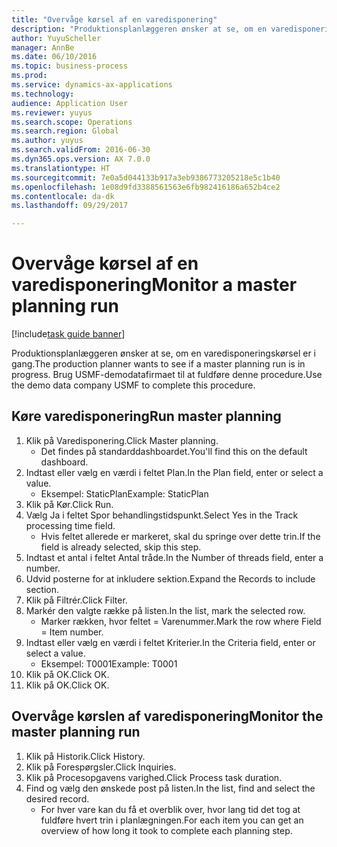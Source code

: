 ```yaml
--- 
title: "Overvåge kørsel af en varedisponering"
description: "Produktionsplanlæggeren ønsker at se, om en varedisponeringskørsel er i gang."
author: YuyuScheller
manager: AnnBe
ms.date: 06/10/2016
ms.topic: business-process
ms.prod: 
ms.service: dynamics-ax-applications
ms.technology: 
audience: Application User
ms.reviewer: yuyus
ms.search.scope: Operations
ms.search.region: Global
ms.author: yuyus
ms.search.validFrom: 2016-06-30
ms.dyn365.ops.version: AX 7.0.0
ms.translationtype: HT
ms.sourcegitcommit: 7e0a5d044133b917a3eb9386773205218e5c1b40
ms.openlocfilehash: 1e08d9fd3388561563e6fb982416186a652b4ce2
ms.contentlocale: da-dk
ms.lasthandoff: 09/29/2017

---
```

# <a name="monitor-a-master-planning-run"></a><span data-ttu-id="01de2-103">Overvåge kørsel af en varedisponering</span><span class="sxs-lookup"><span data-stu-id="01de2-103">Monitor a master planning run</span></span>

[!include[task guide banner](../../includes/task-guide-banner.md)]

<span data-ttu-id="01de2-104">Produktionsplanlæggeren ønsker at se, om en varedisponeringskørsel er i gang.</span><span class="sxs-lookup"><span data-stu-id="01de2-104">The production planner wants to see if a master planning run is in progress.</span></span> <span data-ttu-id="01de2-105">Brug USMF-demodatafirmaet til at fuldføre denne procedure.</span><span class="sxs-lookup"><span data-stu-id="01de2-105">Use the demo data company USMF to complete this procedure.</span></span>


## <a name="run-master-planning"></a><span data-ttu-id="01de2-106">Køre varedisponering</span><span class="sxs-lookup"><span data-stu-id="01de2-106">Run master planning</span></span>
1. <span data-ttu-id="01de2-107">Klik på Varedisponering.</span><span class="sxs-lookup"><span data-stu-id="01de2-107">Click Master planning.</span></span>
    * <span data-ttu-id="01de2-108">Det findes på standarddashboardet.</span><span class="sxs-lookup"><span data-stu-id="01de2-108">You'll find this on the default dashboard.</span></span>  
2. <span data-ttu-id="01de2-109">Indtast eller vælg en værdi i feltet Plan.</span><span class="sxs-lookup"><span data-stu-id="01de2-109">In the Plan field, enter or select a value.</span></span>
    * <span data-ttu-id="01de2-110">Eksempel: StaticPlan</span><span class="sxs-lookup"><span data-stu-id="01de2-110">Example: StaticPlan</span></span>  
3. <span data-ttu-id="01de2-111">Klik på Kør.</span><span class="sxs-lookup"><span data-stu-id="01de2-111">Click Run.</span></span>
4. <span data-ttu-id="01de2-112">Vælg Ja i feltet Spor behandlingstidspunkt.</span><span class="sxs-lookup"><span data-stu-id="01de2-112">Select Yes in the Track processing time field.</span></span>
    * <span data-ttu-id="01de2-113">Hvis feltet allerede er markeret, skal du springe over dette trin.</span><span class="sxs-lookup"><span data-stu-id="01de2-113">If the field is already selected, skip this step.</span></span>  
5. <span data-ttu-id="01de2-114">Indtast et antal i feltet Antal tråde.</span><span class="sxs-lookup"><span data-stu-id="01de2-114">In the Number of threads field, enter a number.</span></span>
6. <span data-ttu-id="01de2-115">Udvid posterne for at inkludere sektion.</span><span class="sxs-lookup"><span data-stu-id="01de2-115">Expand the Records to include section.</span></span>
7. <span data-ttu-id="01de2-116">Klik på Filtrér.</span><span class="sxs-lookup"><span data-stu-id="01de2-116">Click Filter.</span></span>
8. <span data-ttu-id="01de2-117">Markér den valgte række på listen.</span><span class="sxs-lookup"><span data-stu-id="01de2-117">In the list, mark the selected row.</span></span>
    * <span data-ttu-id="01de2-118">Marker rækken, hvor feltet = Varenummer.</span><span class="sxs-lookup"><span data-stu-id="01de2-118">Mark the row where Field = Item number.</span></span>  
9. <span data-ttu-id="01de2-119">Indtast eller vælg en værdi i feltet Kriterier.</span><span class="sxs-lookup"><span data-stu-id="01de2-119">In the Criteria field, enter or select a value.</span></span>
    * <span data-ttu-id="01de2-120">Eksempel: T0001</span><span class="sxs-lookup"><span data-stu-id="01de2-120">Example: T0001</span></span>  
10. <span data-ttu-id="01de2-121">Klik på OK.</span><span class="sxs-lookup"><span data-stu-id="01de2-121">Click OK.</span></span>
11. <span data-ttu-id="01de2-122">Klik på OK.</span><span class="sxs-lookup"><span data-stu-id="01de2-122">Click OK.</span></span>

## <a name="monitor-the-master-planning-run"></a><span data-ttu-id="01de2-123">Overvåge kørslen af varedisponering</span><span class="sxs-lookup"><span data-stu-id="01de2-123">Monitor the master planning run</span></span>
1. <span data-ttu-id="01de2-124">Klik på Historik.</span><span class="sxs-lookup"><span data-stu-id="01de2-124">Click History.</span></span>
2. <span data-ttu-id="01de2-125">Klik på Forespørgsler.</span><span class="sxs-lookup"><span data-stu-id="01de2-125">Click Inquiries.</span></span>
3. <span data-ttu-id="01de2-126">Klik på Procesopgavens varighed.</span><span class="sxs-lookup"><span data-stu-id="01de2-126">Click Process task duration.</span></span>
4. <span data-ttu-id="01de2-127">Find og vælg den ønskede post på listen.</span><span class="sxs-lookup"><span data-stu-id="01de2-127">In the list, find and select the desired record.</span></span>
    * <span data-ttu-id="01de2-128">For hver vare kan du få et overblik over, hvor lang tid det tog at fuldføre hvert trin i planlægningen.</span><span class="sxs-lookup"><span data-stu-id="01de2-128">For each item you can get an overview of how long it took to complete each planning step.</span></span>  


